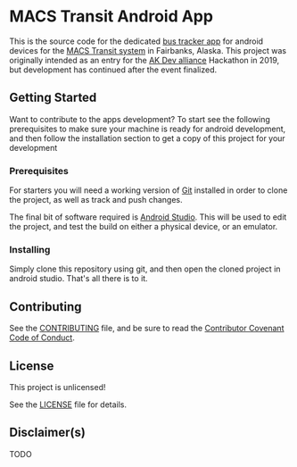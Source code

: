 # MACS Transit Android App
This is the source code for the dedicated [bus tracker app](https://play.google.com/store/apps/details?id=fnsb.macstransit) for android devices for the [MACS Transit system](http://www.co.fairbanks.ak.us/transportation/Pages/MACS.aspx) in Fairbanks, Alaska. 
This project was originally intended as an entry for the [AK Dev alliance](https://akdevalliance.com) Hackathon in 2019, but development has continued after the event finalized. 

## Getting Started

Want to contribute to the apps development? 
To start see the following prerequisites to make sure your machine is ready for android development, and then follow the installation section to get a copy of this project for your development

### Prerequisites

For starters you will need a working version of [Git](https://git-scm.com) installed in order to clone the project, as well as track and push changes. 

The final bit of software required is [Android Studio](https://developer.android.com/studio). This will be used to edit the project, and test the build on either a physical device, or an emulator.

### Installing

Simply clone this repository using git, and then open the cloned project in android studio. That's all there is to it.

## Contributing

See the [CONTRIBUTING](CONTRIBUTING) file, and be sure to read the [Contributor Covenant Code of Conduct](CODE_OF_CONDUCT.md).

## License

This project is unlicensed!

See the [LICENSE](LICENSE) file for details.

## Disclaimer(s)
TODO
